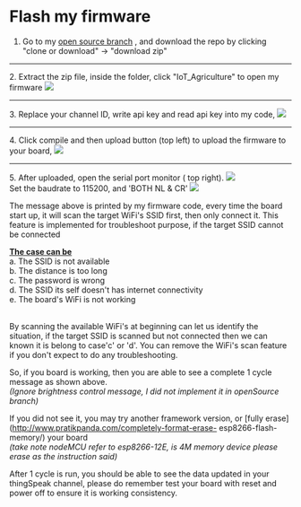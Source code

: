 <h1>Flash my firmware</h1>

1. Go to my [open source branch](https://github.com/Raydivine/IoT-of-Modern-Agriculture/tree/openSource) , and download the repo by clicking "clone or download" -> "download zip"
<hr/>
2. Extract the zip file, inside the folder, click "IoT_Agriculture" to open my firmware

   <img src="https://github.com/Raydivine/IoT-of-Modern-Agriculture/blob/master/Doc/Image/Arduino/project%20file.PNG" />
<hr/>
3. Replace your channel ID, write api key and read api key into my code, 
   
   <img src="https://github.com/Raydivine/IoT-of-Modern-Agriculture/blob/master/Doc/Image/Arduino/Replace%20id%20and%20key.PNG"/>   
<hr/>   
4. Click compile and then upload button (top left) to upload the firmware to your board,
  
   <img src="https://github.com/Raydivine/IoT-of-Modern-Agriculture/blob/master/Doc/Image/Arduino/compile%20and%20upload.PNG" />
<hr/>
5. After uploaded, open the serial port monitor ( top right).
   <img src="https://github.com/Raydivine/IoT-of-Modern-Agriculture/blob/master/Doc/Image/Arduino/serial%20monitor.PNG"/>
   <br/>
   Set the baudrate to 115200, and 'BOTH NL & CR' 
   <img src="https://github.com/Raydivine/IoT-of-Modern-Agriculture/blob/master/Doc/Image/Arduino/Print%20out%20message.PNG"/>
   
   The message above is printed by my firmware code, every time the board start up, it will scan the target WiFi's SSID first, then only    connect it. This feature is implemented for troubleshoot purpose, if the target SSID cannot be connected <br/>
   
   <b><ins>The case can be</ins></b><br/>
   a. The SSID is not available<br/>
   b. The distance is too long<br/>
   c. The password is wrong<br/>
   d. The SSID its self doesn't has internet connectivity<br/>
   e. The board's WiFi is not working<br/><br/>
   
   By scanning the available WiFi's at beginning can let us identify the situation, if the target SSID is scanned but not connected then    we can known it is belong to case'c' or 'd'. You can remove the WiFi's scan feature if you don't expect to do any troubleshooting.
   
   So, if you board is working, then you are able to see a complete 1 cycle message as shown above. <br/><i>(Ignore brightness control message, I did not implement it in openSource branch)</i>
   
   If you did not see it, you may try another framework version, or [fully erase](http://www.pratikpanda.com/completely-format-erase-      esp8266-flash-memory/) your board <br/> <i>(take note nodeMCU refer to esp8266-12E, is 4M memory device please erase as the instruction said)</i>
   
   After 1 cycle is run, you should be able to see the data updated in your thingSpeak channel, please do remember test your board with    reset and power off to ensure it is working consistency.
